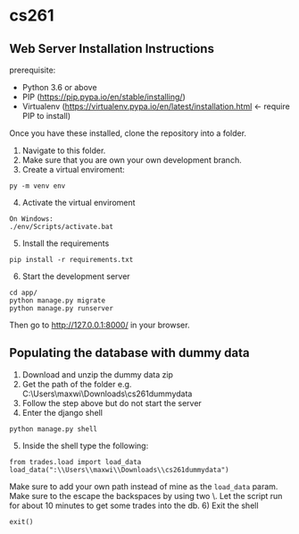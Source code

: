 # cs261


## Web Server Installation Instructions
prerequisite:
 - Python 3.6 or above
 - PIP (https://pip.pypa.io/en/stable/installing/)
 - Virtualenv (https://virtualenv.pypa.io/en/latest/installation.html <- require PIP to install)
 
Once you have these installed, clone the repository into a folder.

1) Navigate to this folder. 
2) Make sure that you are own your own development branch.
3) Create a virtual enviroment:
```
py -m venv env
```
4) Activate the virtual enviroment
```
On Windows:
./env/Scripts/activate.bat
```
5) Install the requirements
```
pip install -r requirements.txt
```
6) Start the development server
```
cd app/
python manage.py migrate
python manage.py runserver
```
Then go to http://127.0.0.1:8000/ in your browser.

## Populating the database with dummy data
1) Download and unzip the dummy data zip
2) Get the path of the folder e.g. C:\Users\maxwi\Downloads\cs261dummydata
3) Follow the step above but do not start the server
4) Enter the django shell
```
python manage.py shell
```
5) Inside the shell type the following:
```
from trades.load import load_data
load_data(":\\Users\\maxwi\\Downloads\\cs261dummydata") 
```
Make sure to add your own path instead of mine as the `load_data` param. Make sure to the escape the backspaces by using two \\.
Let the script run for about 10 minutes to get some trades into the db.
6) Exit the shell
```
exit()
```

